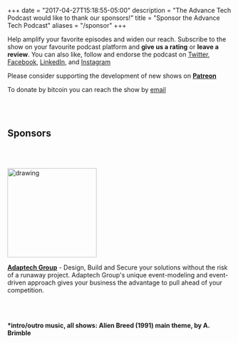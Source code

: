 +++
date = "2017-04-27T15:18:55-05:00"
description = "The Advance Tech Podcast would like to thank our sponsors!"
title = "Sponsor the Advance Tech Podcast"
aliases = "/sponsor"
+++


Help amplify your favorite episodes and widen our reach. Subscribe to the show on your favourite podcast platform and **give us a rating** or **leave a review**. You can also like, follow and endorse the podcast on [Twitter](https://twitter.com/AdvTechPodcast), [Facebook](https://www.facebook.com/advancetechmedia), [LinkedIn](https://www.linkedin.com/company/advance-tech-media/), and [Instagram](https://www.instagram.com/advance_tech_media/)


Please consider supporting the development of new shows on **[Patreon](https://www.patreon.com/AdvanceTechPodcast?alert=2)** 

To donate by bitcoin you can reach the show by [email](mailto:advancetechmedia@protonmail.com)

<br></br>

<h2> Sponsors </h2>

<br></br>

<img src="/img/sponsors/adaptech.jpg" alt="drawing" style="width: 200px;"/>

**[Adaptech Group](https://www.adaptechgroup.com/)** - Design, Build and Secure your solutions without the risk of a runaway project. Adaptech Group's unique event-modeling and event-driven approach gives your business the advantage to pull ahead of your competition.

<br></br>

<b>*intro/outro music, all shows: Alien Breed (1991) main theme, by A. Brimble</b>